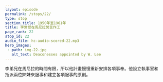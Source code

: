 ```yaml
---
layout: episode
permalink: /stops/22/
type: stop
section_title: 1950年至1961年
title: 李常受在馬尼拉勞苦作工
page_rank: 22
stop_id: 22
audio_file: hc-audio-scored-22.mp3
hero_images:
 - path: img-22.jpg
   alt_text: Deaconesses appointed by W. Lee
---
```


<!-- Brother Lee planned to gradually rearrange the services, given his limited time in Manila. But he promptly established the deacon's office and appointed two sisters – Mercy Chen and Betty Ong – to serve and establish principles for all services. -->

<!---
title: 李常受在馬尼拉勞苦作工
--->
李弟兄在馬尼拉的時間有限，所以他計畫慢慢重新安排各項事奉。他設立執事室和指派兩位姊妹來服事和建立各項服事的原則。


<!--- TRANSCRIPT
For the time being, Brother Lee opted to retain all personnel and positions in order to seek guidance from the Lord before making any changes. However, he emphasized the importance of discontinuing the old practices and initiating new ones. He promptly established the deacon's office and appointed two sisters — Mercy Chen and Betty Ong – to serve and establish principles for all services. Given Brother Lee's commitments in Taiwan during this period, his time in Manila was limited. He planned to gradually rearrange the services of the elders and deacons, as well as the work of the co-workers. 

李弟兄當時答覆是:一切人位暫時照舊不動，等候到主面前尋求主的旨意，而後決定。不過他強調停止老舊的實行和開始新操練的重要性。他立刻設立執事室和指派兩位姊妹，陳美西和王淑貴來事奉和建立所有服事的原則。

這段日子李弟兄來回臺灣，所以他在馬尼拉的時間有限。他計劃漸漸重新安排長老，執事以及同工們的工作。
-->